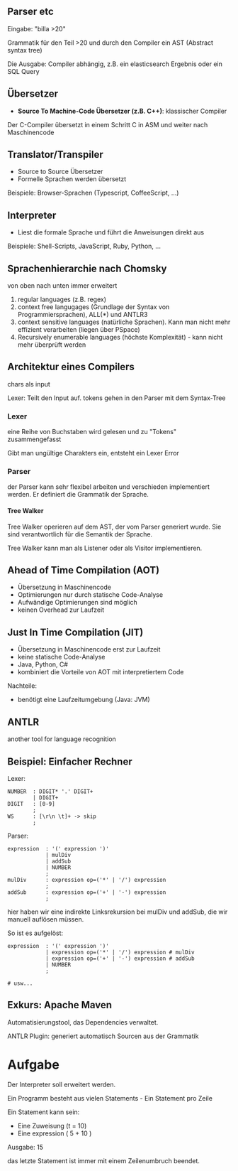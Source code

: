 ## Parser etc

Eingabe: "billa >20"

Grammatik für den Teil >20 und durch den Compiler ein AST (Abstract syntax tree)

Die Ausgabe: Compiler abhängig, z.B. ein elasticsearch Ergebnis oder ein SQL Query

## Übersetzer

* **Source To Machine-Code Übersetzer (z.B. C++)**: klassischer Compiler

Der C-Compiler übersetzt in einem Schritt C in ASM und weiter nach Maschinencode

## Translator/Transpiler

* Source to Source Übersetzer
* Formelle Sprachen werden übersetzt

Beispiele: Browser-Sprachen (Typescript, CoffeeScript, ...)

## Interpreter

* Liest die formale Sprache und führt die Anweisungen direkt aus

Beispiele: Shell-Scripts, JavaScript, Ruby, Python, ...


## Sprachenhierarchie nach Chomsky

von oben nach unten immer erweitert

1. regular languages (z.B. regex)
2. context free langugages (Grundlage der Syntax von Programmiersprachen), ALL(\*) und ANTLR3
3. context sensitive languages (natürliche Sprachen). Kann man nicht mehr effizient verarbeiten (liegen über PSpace)
4. Recursively enumerable languages (höchste Komplexität) - kann nicht mehr überprüft werden

## Architektur eines Compilers
chars als input

Lexer: Teilt den Input auf.
tokens
gehen in den Parser mit dem Syntax-Tree

### Lexer

eine Reihe von Buchstaben wird gelesen und zu "Tokens" zusammengefasst

Gibt man ungültige Charakters ein, entsteht ein Lexer Error

### Parser

der Parser kann sehr flexibel arbeiten und verschieden implementiert werden. Er definiert die Grammatik der Sprache.

#### Tree Walker

Tree Walker operieren auf dem AST, der vom Parser generiert wurde. Sie sind verantwortlich für die Semantik der Sprache.

Tree Walker kann man als Listener oder als Visitor implementieren.

## Ahead of Time Compilation (AOT)

* Übersetzung in Maschinencode
* Optimierungen nur durch statische Code-Analyse
* Aufwändige Optimierungen sind möglich
* keinen Overhead zur Laufzeit

## Just In Time Compilation (JIT)

* Übersetzung in Maschinencode erst zur Laufzeit
* keine statische Code-Analyse
* Java, Python, C#
* kombiniert die Vorteile von AOT mit interpretiertem Code

Nachteile:
* benötigt eine Laufzeitumgebung (Java: JVM)

## ANTLR

another tool for language recognition

## Beispiel: Einfacher Rechner

Lexer:

```
NUMBER  : DIGIT* '.' DIGIT+
        | DIGIT+
DIGIT   : [0-9]
        ;
WS      : [\r\n \t]+ -> skip
        ;
```

Parser:

```
expression  : '(' expression ')'
            | mulDiv
            | addSub
            | NUMBER
            ;
mulDiv      : expression op=('*' | '/') expression
            ;
addSub      : expression op=('+' | '-') expression
            ;
```

hier haben wir eine indirekte Linksrekursion bei mulDiv und addSub, die wir manuell auflösen müssen.


So ist es aufgelöst: 

```
expression  : '(' expression ')'
            | expression op=('*' | '/') expression # mulDiv
            | expression op=('+' | '-') expression # addSub
            | NUMBER
            ;

# usw...

```

## Exkurs: Apache Maven

Automatisierungstool, das Dependencies verwaltet.

ANTLR Plugin: generiert automatisch Sourcen aus der Grammatik

# Aufgabe

Der Interpreter soll erweitert werden.

Ein Programm besteht aus vielen Statements - Ein Statement pro Zeile

Ein Statement kann sein:

* Eine Zuweisung (t = 10)
* Eine expression ( 5 + 10 )

Ausgabe: 15

das letzte Statement ist immer mit einem Zeilenumbruch beendet.

